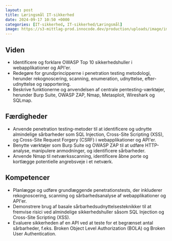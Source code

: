 ```yaml
---
layout: post
title: Læringsmål IT-sikkerhed
date: 2024-09-17 10:50 +0000
categories: [IT-sikkerhed, IT-sikkerhed/Læringsmål]
image: https://s3-mittlag-prod.innocode.dev/production/uploads/image/image/559519/article_img_1584985532020.jpg
---
```


## Viden

- Identificere og forklare OWASP Top 10 sikkerhedshuller i webapplikationer og API'er.
- Redegøre for grundprincipperne i penetration testing metodologi, herunder rekognoscering, scanning, enumeration, udnyttelse, efter-udnyttelse og rapportering.
- Beskrive funktionerne og anvendelsen af centrale pentesting-værktøjer, herunder Burp Suite, OWASP ZAP, Nmap, Metasploit, Wireshark og SQLmap.
  
## Færdigheder

- Anvende penetration testing-metoder til at identificere og udnytte almindelige sårbarheder som SQL Injection, Cross-Site Scripting (XSS), og Cross-Site Request Forgery (CSRF) i webapplikationer og API'er.
- Benytte værktøjer som Burp Suite og OWASP ZAP til at udføre HTTP-analyse, manipulere anmodninger, og identificere sårbarheder.
- Anvende Nmap til netværksscanning, identificere åbne porte og kortlægge potentielle angrebsveje i et netværk.

##   Kompetencer

- Planlægge og udføre grundlæggende penetrationstests, der inkluderer rekognoscering, scanning og sårbarhedsanalyse af webapplikationer og API'er.
- Demonstrere brug af basale sårbarhedsudnyttelsesteknikker til at fremvise risici ved almindelige sikkerhedshuller såsom SQL Injection og Cross-Site Scripting (XSS).
- Evaluere sikkerheden af en API ved at teste for et begrænset antal sårbarheder, f.eks. Broken Object Level Authorization (BOLA) og Broken User Authentication.
